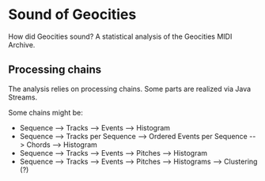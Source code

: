# Sound of Geocities
How did Geocities sound? A statistical analysis of the Geocities MIDI Archive.



## Processing chains

The analysis relies on processing chains. Some parts are realized via Java Streams.

Some chains might be:

 - Sequence --> Tracks --> Events --> Histogram
 - Sequence --> Tracks per Sequence --> Ordered Events per Sequence --> Chords --> Histogram
 - Sequence --> Tracks --> Events --> Pitches --> Histogram
 - Sequence --> Tracks --> Events --> Pitches --> Histograms --> Clustering (?)


